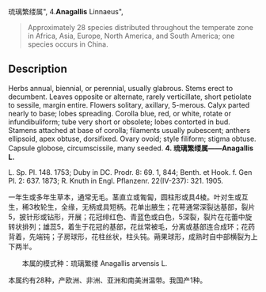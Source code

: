 琉璃繁缕属",
4.**Anagallis** Linnaeus",

> Approximately 28 species distributed throughout the temperate zone in Africa, Asia, Europe, North America, and South America; one species occurs in China.

## Description
Herbs annual, biennial, or perennial, usually glabrous. Stems erect to decumbent. Leaves opposite or alternate, rarely verticillate, short petiolate to sessile, margin entire. Flowers solitary, axillary, 5-merous. Calyx parted nearly to base; lobes spreading. Corolla blue, red, or white, rotate or infundibuliform; tube very short or obsolete; lobes contorted in bud. Stamens attached at base of corolla; filaments usually pubescent; anthers ellipsoid, apex obtuse, dorsifixed. Ovary ovoid; style filiform; stigma obtuse. Capsule globose, circumscissile, many seeded.
**4. 琉璃繁缕属——Anagallis L.**

L. Sp. Pl. 148. 1753; Duby in DC. Prodr. 8: 69. 1, 844; Benth. et Hook. f. Gen Pl. 2: 637. 1873; R. Knuth in Engl. Pflanzenr. 22(IV-237): 321. 1905.

一年生或多年生草本，通常无毛。茎直立或匍匐，圆柱形或具4棱。叶对生或互生，稀3枚轮生，全缘，无柄或具短柄。花单出腋生；花萼通常深裂达基部，裂片5，披针形或钻形，开展；花冠绯红色、青蓝色或白色，5深裂，裂片在花蕾中旋转状排列；雄蕊5，着生于花冠的基部，花丝常被毛，分离或基部连合成环；花药背着，先端钝；子房球形，花柱丝状，柱头钝。蒴果球形，成熟时自中部横裂为上下两半。
<p style='text-indent:28px'>本属的模式种：琉璃繁缕 Anagallis arvensis L.

本属约有28种，产欧洲、非洲、亚洲和南美洲温带。我国产1种。
